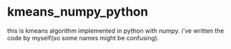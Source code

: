 # kmeans_numpy_python

this is kmeans algorithm implemented in python with numpy. i've written the code by myself(so some names might be confusing).
